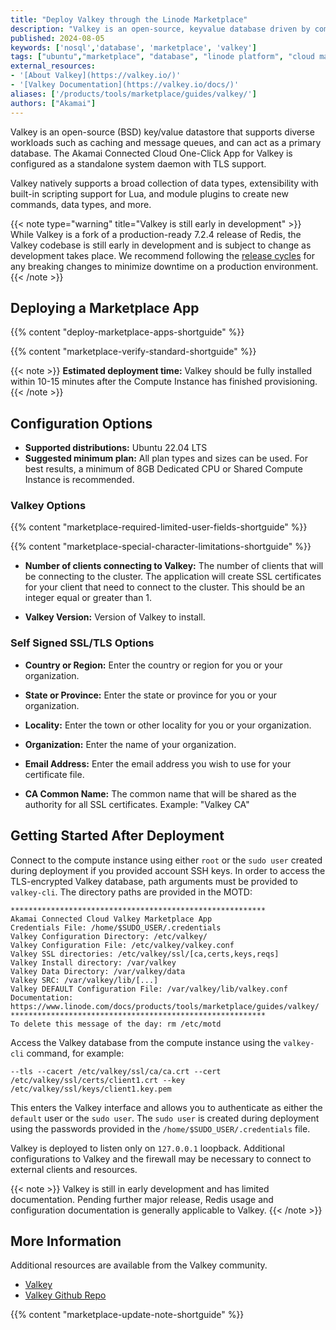 ```yaml
---
title: "Deploy Valkey through the Linode Marketplace"
description: "Valkey is an open-source, keyvalue database driven by community development and supported by the Linux Foundation. Valkey is forked from Redis release 7.2, and maintains BSD-3 licensing. Valkey can serve production roles such as caching and message queues, or as a primary database."
published: 2024-08-05
keywords: ['nosql','database', 'marketplace', 'valkey']
tags: ["ubuntu","marketplace", "database", "linode platform", "cloud manager", "ssl", "cloud storage", "high availability", "compute storage"]
external_resources:
- '[About Valkey](https://valkey.io/)'
- '[Valkey Documentation](https://valkey.io/docs/)'
aliases: ['/products/tools/marketplace/guides/valkey/']
authors: ["Akamai"]
---
```


Valkey is an open-source (BSD) key/value datastore that supports diverse workloads such as caching and message queues, and can act as a primary database. The Akamai Connected Cloud One-Click App for Valkey is configured as a standalone system daemon with TLS support.

Valkey natively supports a broad collection of data types, extensibility with built-in scripting support for Lua, and module plugins to create new commands, data types, and more.

{{< note type="warning" title="Valkey is still early in development" >}}
While Valkey is a fork of a production-ready 7.2.4 release of Redis, the Valkey codebase is still early in development and is subject to change as development takes place. We recommend following the [release cycles](https://github.com/valkey-io/valkey/releases) for any breaking changes to minimize downtime on a production environment.
{{< /note >}}

## Deploying a Marketplace App

{{% content "deploy-marketplace-apps-shortguide" %}}

{{% content "marketplace-verify-standard-shortguide" %}}

{{< note >}}
**Estimated deployment time:** Valkey should be fully installed within 10-15 minutes after the Compute Instance has finished provisioning.
{{< /note >}}

## Configuration Options

- **Supported distributions:** Ubuntu 22.04 LTS
- **Suggested minimum plan:** All plan types and sizes can be used. For best results, a minimum of 8GB Dedicated CPU or Shared Compute Instance is recommended.

### Valkey Options

{{% content "marketplace-required-limited-user-fields-shortguide" %}}

{{% content "marketplace-special-character-limitations-shortguide" %}}

- **Number of clients connecting to Valkey:** The number of clients that will be connecting to the cluster. The application will create SSL certificates for your client that need to connect to the cluster. This should be an integer equal or greater than 1.

- **Valkey Version:** Version of Valkey to install.

### Self Signed SSL/TLS Options

- **Country or Region:** Enter the country or region for you or your organization.

- **State or Province:** Enter the state or province for you or your organization.

- **Locality:** Enter the town or other locality for you or your organization.

- **Organization:** Enter the name of your organization.

- **Email Address:** Enter the email address you wish to use for your certificate file.

- **CA Common Name:** The common name that will be shared as the authority for all SSL certificates. Example: "Valkey CA"

## Getting Started After Deployment

Connect to the compute instance using either `root` or the `sudo user` created during deployment if you provided account SSH keys. In order to access the TLS-encrypted Valkey database, path arguments must be provided to `valkey-cli`. The directory paths are provided in the MOTD:

```output
*********************************************************
Akamai Connected Cloud Valkey Marketplace App
Credentials File: /home/$SUDO_USER/.credentials
Valkey Configuration Directory: /etc/valkey/
Valkey Configuration File: /etc/valkey/valkey.conf
Valkey SSL directories: /etc/valkey/ssl/[ca,certs,keys,reqs]
Valkey Install directory: /var/valkey
Valkey Data Directory: /var/valkey/data
Valkey SRC: /var/valkey/lib/[...]
Valkey DEFAULT Configuration File: /var/valkey/lib/valkey.conf
Documentation: https://www.linode.com/docs/products/tools/marketplace/guides/valkey/
*********************************************************
To delete this message of the day: rm /etc/motd
```

Access the Valkey database from the compute instance using the `valkey-cli` command, for example:

```command
--tls --cacert /etc/valkey/ssl/ca/ca.crt --cert /etc/valkey/ssl/certs/client1.crt --key /etc/valkey/ssl/keys/client1.key.pem
```

This enters the Valkey interface and allows you to authenticate as either the `default` user or the `sudo user`. The `sudo user` is created during deployment using the passwords provided in the `/home/$SUDO_USER/.credentials` file.

Valkey is deployed to listen only on `127.0.0.1` loopback. Additional configurations to Valkey and the firewall may be necessary to connect to external clients and resources.

{{< note >}}
Valkey is still in early development and has limited documentation. Pending further major release, Redis usage and configuration documentation is generally applicable to Valkey.
{{< /note >}}

## More Information

Additional resources are available from the Valkey community.

- [Valkey](https://valkey.io/)
- [Valkey Github Repo](https://github.com/valkey-io/valkey)

{{% content "marketplace-update-note-shortguide" %}}
